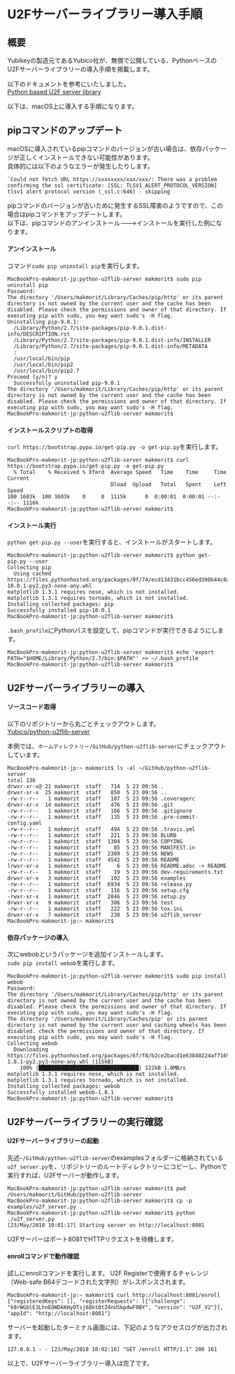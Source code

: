 # U2Fサーバーライブラリー導入手順

## 概要

Yubikeyの製造元であるYubico社が、無償で公開している、PythonベースのU2Fサーバーライブラリーの導入手順を掲載します。

以下のドキュメントを参考にいたしました。<br>
[Python based U2F server library](https://developers.yubico.com/python-u2flib-server/)

以下は、macOS上に導入する手順になります。

## pipコマンドのアップデート

macOSに導入されているpipコマンドのバージョンが古い場合は、依存パッケージが正しくインストールできない可能性があります。<br>
具体的には以下のようなエラーが発生したりします。
```
`Could not fetch URL https://xxxxxxxx/xxx/xxx/: There was a problem confirming the ssl certificate: [SSL: TLSV1_ALERT_PROTOCOL_VERSION] tlsv1 alert protocol version (_ssl.c:646) - skipping
```

pipコマンドのバージョンが古いために発生するSSL障害のようですので、この場合はpipコマンドをアップデートします。<br>
以下は、pipコマンドのアンインストール--->インストールを実行した例になります。

#### アンインストール
コマンド`sudo pip uninstall pip`を実行します。

```
MacBookPro-makmorit-jp:python-u2flib-server makmorit$ sudo pip uninstall pip
Password:
The directory '/Users/makmorit/Library/Caches/pip/http' or its parent directory is not owned by the current user and the cache has been disabled. Please check the permissions and owner of that directory. If executing pip with sudo, you may want sudo's -H flag.
Uninstalling pip-9.0.1:
  /Library/Python/2.7/site-packages/pip-9.0.1.dist-info/DESCRIPTION.rst
  /Library/Python/2.7/site-packages/pip-9.0.1.dist-info/INSTALLER
  /Library/Python/2.7/site-packages/pip-9.0.1.dist-info/METADATA
  :
  /usr/local/bin/pip
  /usr/local/bin/pip2
  /usr/local/bin/pip2.7
Proceed (y/n)? y
  Successfully uninstalled pip-9.0.1
The directory '/Users/makmorit/Library/Caches/pip/http' or its parent directory is not owned by the current user and the cache has been disabled. Please check the permissions and owner of that directory. If executing pip with sudo, you may want sudo's -H flag.
MacBookPro-makmorit-jp:python-u2flib-server makmorit$
```

#### インストールスクリプトの取得
`curl https://bootstrap.pypa.io/get-pip.py -o get-pip.py`を実行します。
```
MacBookPro-makmorit-jp:python-u2flib-server makmorit$ curl https://bootstrap.pypa.io/get-pip.py -o get-pip.py
  % Total    % Received % Xferd  Average Speed   Time    Time     Time  Current
                                 Dload  Upload   Total   Spent    Left  Speed
100 1603k  100 1603k    0     0  1115k      0  0:00:01  0:00:01 --:--:-- 1116k
MacBookPro-makmorit-jp:python-u2flib-server makmorit$
```

#### インストール実行
`python get-pip.py --user`を実行すると、インストールがスタートします。
```
MacBookPro-makmorit-jp:python-u2flib-server makmorit$ python get-pip.py --user
Collecting pip
  Using cached https://files.pythonhosted.org/packages/0f/74/ecd13431bcc456ed390b44c8a6e917c1820365cbebcb6a8974d1cd045ab4/pip-10.0.1-py2.py3-none-any.whl
matplotlib 1.3.1 requires nose, which is not installed.
matplotlib 1.3.1 requires tornado, which is not installed.
Installing collected packages: pip
Successfully installed pip-10.0.1
MacBookPro-makmorit-jp:python-u2flib-server makmorit$
```

`.bash_profile`にPythonパスを設定して、pipコマンドが実行できるようにします。
```
MacBookPro-makmorit-jp:python-u2flib-server makmorit$ echo 'export PATH="$HOME/Library/Python/2.7/bin:$PATH"' >> ~/.bash_profile
MacBookPro-makmorit-jp:python-u2flib-server makmorit$
```

## U2Fサーバーライブラリーの導入

#### ソースコード取得

以下のリポジトリーから丸ごとチェックアウトします。<br>
[Yubico/python-u2flib-server](https://github.com/Yubico/python-u2flib-server.git)

本例では、`ホームディレクトリー/GitHub/python-u2flib-server`にチェックアウトしています。

```
MacBookPro-makmorit-jp:~ makmorit$ ls -al ~/GitHub/python-u2flib-server
total 136
drwxr-xr-x@ 21 makmorit  staff   714  5 23 09:56 .
drwxr-xr-x  25 makmorit  staff   850  5 23 09:56 ..
-rw-r--r--   1 makmorit  staff   107  5 23 09:56 .coveragerc
drwxr-xr-x  14 makmorit  staff   476  5 23 09:56 .git
-rw-r--r--   1 makmorit  staff   166  5 23 09:56 .gitignore
-rw-r--r--   1 makmorit  staff   135  5 23 09:56 .pre-commit-config.yaml
-rw-r--r--   1 makmorit  staff   494  5 23 09:56 .travis.yml
-rw-r--r--   1 makmorit  staff   221  5 23 09:56 BLURB
-rw-r--r--   1 makmorit  staff  1304  5 23 09:56 COPYING
-rw-r--r--   1 makmorit  staff    85  5 23 09:56 MANIFEST.in
-rw-r--r--   1 makmorit  staff  2309  5 23 09:56 NEWS
-rw-r--r--   1 makmorit  staff  4542  5 23 09:56 README
lrwxr-xr-x   1 makmorit  staff     6  5 23 09:56 README.adoc -> README
-rw-r--r--   1 makmorit  staff    19  5 23 09:56 dev-requirements.txt
drwxr-xr-x   3 makmorit  staff   102  5 23 09:56 examples
-rw-r--r--   1 makmorit  staff  6934  5 23 09:56 release.py
-rw-r--r--   1 makmorit  staff   116  5 23 09:56 setup.cfg
-rwxr-xr-x   1 makmorit  staff  2846  5 23 09:56 setup.py
drwxr-xr-x   9 makmorit  staff   306  5 23 09:56 test
-rw-r--r--   1 makmorit  staff   222  5 23 09:56 tox.ini
drwxr-xr-x   7 makmorit  staff   238  5 23 09:56 u2flib_server
MacBookPro-makmorit-jp:~ makmorit$
```

#### 依存パッケージの導入

次にwebobというパッケージを追加インストールします。<br>
`sudo pip install webob`を実行します。

```
MacBookPro-makmorit-jp:python-u2flib-server makmorit$ sudo pip install webob
Password:
The directory '/Users/makmorit/Library/Caches/pip/http' or its parent directory is not owned by the current user and the cache has been disabled. Please check the permissions and owner of that directory. If executing pip with sudo, you may want sudo's -H flag.
The directory '/Users/makmorit/Library/Caches/pip' or its parent directory is not owned by the current user and caching wheels has been disabled. check the permissions and owner of that directory. If executing pip with sudo, you may want sudo's -H flag.
Collecting webob
  Downloading https://files.pythonhosted.org/packages/6f/f8/b2ce2bacd1e63840224af7169536ef0f8c2da7fcf2085bfb0b0d0a6edf4a/WebOb-1.8.1-py2.py3-none-any.whl (115kB)
    100% |████████████████████████████████| 122kB 1.0MB/s
matplotlib 1.3.1 requires nose, which is not installed.
matplotlib 1.3.1 requires tornado, which is not installed.
Installing collected packages: webob
Successfully installed webob-1.8.1
MacBookPro-makmorit-jp:python-u2flib-server makmorit$
```

## U2Fサーバーライブラリーの実行確認

#### U2Fサーバーライブラリーの起動
先述`~/GitHub/python-u2flib-server`のexamplesフォルダーに格納されている`u2f_server.py`を、リポジトリーのルートディレクトリーにコピーし、Pythonで実行すれば、U2Fサーバーが動作します。

```
MacBookPro-makmorit-jp:python-u2flib-server makmorit$ pwd
/Users/makmorit/GitHub/python-u2flib-server
MacBookPro-makmorit-jp:python-u2flib-server makmorit$ cp -p examples/u2f_server.py .
MacBookPro-makmorit-jp:python-u2flib-server makmorit$ python ./u2f_server.py
[23/May/2018 10:01:17] Starting server on http://localhost:8081
```

U2Fサーバーはポート8081でHTTPリクエストを待機します。

#### enrollコマンドで動作確認

試しにenrollコマンドを実行します。
U2F Registerで使用するチャレンジ（Web-safe B64デコードされた文字列）がレスポンスされます。

```
MacBookPro-makmorit-jp:~ makmorit$ curl http://localhost:8081/enroll
{"registeredKeys": [], "registerRequests": [{"challenge": "k9rWGblE3LhnEOWDkKHyOTsj68kt8tZ4nUSkpdwF0BY", "version": "U2F_V2"}], "appId": "http://localhost:8081"}
```

サーバーを起動したターミナル画面には、下記のようなアクセスログが出力されます。

```
127.0.0.1 - - [23/May/2018 10:02:16] "GET /enroll HTTP/1.1" 200 161
```

以上で、U2Fサーバーライブラリー導入は完了です。
